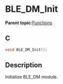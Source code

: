 # BLE\_DM\_Init

**Parent topic:**[Functions](GUID-C213A095-3AE2-4E42-8DA7-443CE189EE4C.md)

## C

```c
void BLE_DM_Init();
```

## Description

Initialize BLE\_DM module.

